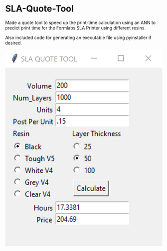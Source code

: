 # SLA-Quote-Tool
Made a quote tool to speed up the print-time calculation using an ANN to predict print time for the Formlabs SLA Printer using different resins.

Also included code for generating an executable file using pyinstaller if desired.


![gui image](gui.png)


